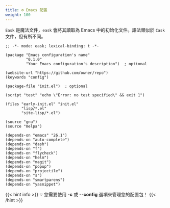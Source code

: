 ```yaml
---
title: ⚙️ Emacs 配置
weight: 100
---
```


`Eask` 是魔法文件，`eask` 會將其讀取為 Emacs 中的初始化文件。語法類似於 `Cask` 文件，但有所不同。

```elisp
;; -*- mode: eask; lexical-binding: t -*-

(package "Emacs configuration's name"
         "0.1.0"
         "Your Emacs configuration's description")  ; optional

(website-url "https://github.com/owner/repo")
(keywords "config")

(package-file "init.el")  ; optional

(script "test" "echo \"Error: no test specified\" && exit 1")

(files "early-init.el" "init.el"
       "lisp/*.el"
       "site-lisp/*.el")

(source "gnu")
(source "melpa")

(depends-on "emacs" "26.1")
(depends-on "auto-complete")
(depends-on "dash")
(depends-on "f")
(depends-on "flycheck")
(depends-on "helm")
(depends-on "magit")
(depends-on "popup")
(depends-on "projectile")
(depends-on "s")
(depends-on "smartparens")
(depends-on "yasnippet")
```

{{< hint info >}}
💡 您需要使用 **-c** 或 **--config** 選項來管理您的配置包！
{{< /hint >}}

